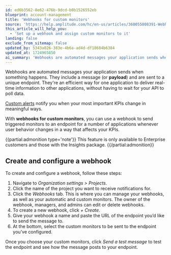 ```yaml
---
id: ed6b3562-8e62-476b-9dcd-b0b1526552eb
blueprint: account-management
title: 'Webhooks for custom monitors'
source: 'https://help.amplitude.com/hc/en-us/articles/360055808391-Webhooks-for-custom-monitors'
this_article_will_help_you:
  - 'Set up a webhook and assign custom monitors to it'
landing: false
exclude_from_sitemap: false
updated_by: 5343a026-383e-4b6a-ad4d-df18684b6384
updated_at: 1724965850
ai_summary: 'Webhooks are automated messages your application sends when something happens. They allow real-time information delivery between applications without waiting for your API. Custom alerts notify you of significant KPI changes. With webhooks for custom monitors, you send triggered monitors to an endpoint whenever user behavior affects your KPIs. This feature is for Enterprise customers and those with the Insights package. To create and configure a webhook, go to Organization settings > Projects, select a project, navigate to the Webhooks tab, create a new webhook, name it, add the endpoint URL, select custom monitors, and test the endpoint with a test message.'
---
```

Webhooks are automated messages your application sends when something happens. They include a message (or **payload**) and are sent to a unique endpoint. They're an efficient way for one application to deliver real-time information to other applications, without having to wait for your API to poll data.

[Custom alerts](/docs/analytics/insights) notify you when your most important KPIs change in meaningful ways.

With **webhooks for custom monitors**, you can use a webhook to send triggered monitors to an endpoint for a number of applications whenever user behavior changes in a way that affects your KPIs.

{{partial:admonition type='note'}}
 This feature is only available to Enterprise customers and those with the Insights package.
{{/partial:admonition}}

## Create and configure a webhook

To create and configure a webhook, follow these steps:

1. Navigate to *Organization settings > Projects*.
2. Click the name of the project you want to receive notifications for.
3. Click the *Webhooks* tab. This is where you can manage your webhooks, as well as your automatic and custom monitors. The owner of the webhook, managers, and admins can edit or delete webhooks.
4. To create a new webhook, click *+ Create.*
5. Give your webhook a name and paste the URL of the endpoint you’d like to send the message to.
6. At the bottom, select the custom monitors to be sent to the endpoint you’ve configured.

Once you choose your custom monitors, click *Send a test message* to test the endpoint and see how the message posts to your endpoint.